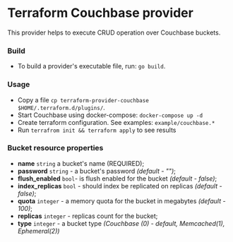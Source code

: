 # Terraform Couchbase provider
This provider helps to execute CRUD operation over Couchbase buckets.

### Build
- To build a provider's executable file, run: `go build`.

### Usage
- Copy a file `cp terraform-provider-couchbase $HOME/.terraform.d/plugins/`.
- Start Couchbase using docker-compose: `docker-compose up -d`
- Create terraform configuration. See examples: `example/couchbase.*`
- Run `terrafrom init && terraform apply` to see results

### Bucket resource properties
- **name** `string`  a bucket's name (REQUIRED);
- **password** `string` - a bucket's password *(default - "")*;
- **flush_enabled** `bool`- is flush enabled for the bucket *(default - false)*;
- **index_replicas** `bool` - should index be replicated on replicas *(default - false)*;
- **quota** `integer` - a memory quota for the bucket in megabytes *(default - 100)*; 
- **replicas** `integer` - replicas count for the bucket;
- **type** `integer` - a bucket type *(Couchbase (0) - default, Memcached(1), Ephemeral(2))*